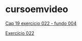 # cursoemvideo

<a href="https://claytoneduard.github.io/cursoemvideo/html-css/ex022/fundo004.html" target="_blank">Cap 19 exercicio 022 - fundo 004</a>

[Exercício 022](https://claytoneduard.github.io/cursoemvideo/html-css/ex022/fundo001.html)
